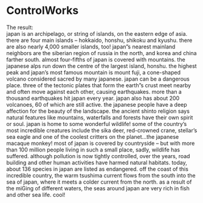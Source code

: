 # ControlWorks
The result:\
japan is an archipelago, or string of islands, on the eastern edge of asia. there are four main islands – hokkaido, honshu, shikoku and kyushu. there are also nearly 4,000 smaller islands, too! japan”s nearest mainland neighbors are the siberian region of russia in the north, and korea and china farther south. almost four-fifths of japan is covered with mountains. the japanese alps run down the centre of the largest island, honshu. the highest peak and japan’s most famous mountain is mount fuji, a cone-shaped volcano considered sacred by many japanese. japan can be a dangerous place. three of the tectonic plates that form the earth”s crust meet nearby and often move against each other, causing earthquakes. more than a thousand earthquakes hit japan every year. japan also has about 200 volcanoes, 60 of which are still active. the japanese people have a deep affection for the beauty of the landscape. the ancient shinto religion says natural features like mountains, waterfalls and forests have their own spirit or soul. japan is home to some wonderful wildlife! some of the country’s most incredible creatures include the sika deer, red-crowned crane, stellar’s sea eagle and one of the coolest critters on the planet...the japanese macaque monkey! most of japan is covered by countryside – but with more than 100 million people living in such a small place, sadly, wildlife has suffered. although pollution is now tightly controlled, over the years, road building and other human activities have harmed natural habitats. today, about 136 species in japan are listed as endangered. off the coast of this incredible country, the warm tsushima current flows from the south into the sea of japan, where it meets a colder current from the north. as a result of the miGing of different waters, the seas around japan are very rich in fish and other sea life. cool!
